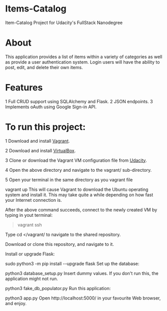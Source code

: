 # Items-Catalog
Item-Catalog Project for Udacity's FullStack Nanodegree

# About
This application provides a list of items within a variety of categories as well as provide a user authentication system. Login users will have the ability to post, edit, and delete their own items.

# Features
1 Full CRUD support using SQLAlchemy and Flask.
2 JSON endpoints.
3 Implements oAuth using Google Sign-in API.

# To run this project:

1 Download and install [Vagrant](https://www.vagrantup.com/downloads.html).

2 Download and install [VirtualBox](https://www.virtualbox.org/wiki/Downloads).

3 Clone or download the Vagrant VM configuration file from [Udacity](https://github.com/udacity/fullstack-nanodegree-vm).

4 Open the above directory and navigate to the vagrant/ sub-directory.

5 Open your terminal in the same directory as you vagrant file

vagrant up
This will cause Vagrant to download the Ubuntu operating system and install it. This may take quite a while depending on how fast your Internet connection is.

After the above command succeeds, connect to the newly created VM by typing in yout terminal:

>vagrant ssh

Type cd </vagrant/ to navigate to the shared repository.

Download or clone this repository, and navigate to it.

Install or upgrade Flask:

sudo python3 -m pip install --upgrade flask
Set up the database:

python3 database_setup.py
Insert dummy values. If you don't run this, the application might not run.

python3 fake_db_populator.py
Run this application:

python3 app.py
Open http://localhost:5000/ in your favourite Web browser, and enjoy.
